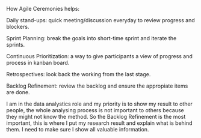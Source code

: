 How Agile Ceremonies helps:

Daily stand-ups: quick meeting/discussion everyday to review progress and blockers.

Sprint Planning: break the goals into short-time sprint and iterate the sprints. 

Continuous Prioritization: a way to give participants a view of progress and process in kanban board.

Retrospectives: look back the working from the last stage. 

Backlog Refinement: review the backlog and ensure the appropiate items are done.

I am in the data analystics role and my priority is to show my result to other people, the whole analysing process is not important to others because they might not know the method. So the Backlog Refinement is the most important, this is where I put my research result and explain what is behind them. I need to make sure I show all valuable information. 


